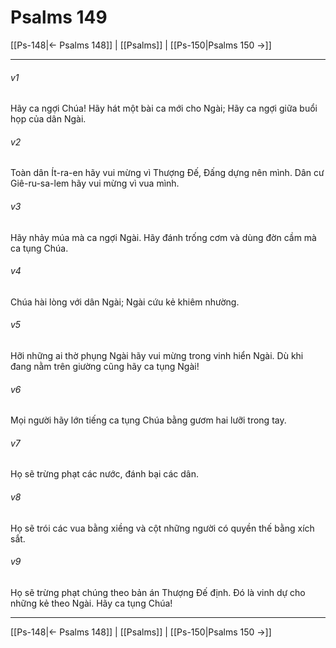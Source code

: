 # Psalms 149

[[Ps-148|← Psalms 148]] | [[Psalms]] | [[Ps-150|Psalms 150 →]]
***



###### v1 
Hãy ca ngợi Chúa! Hãy hát một bài ca mới cho Ngài; Hãy ca ngợi giữa buổi họp của dân Ngài. 

###### v2 
Toàn dân Ít-ra-en hãy vui mừng vì Thượng Đế, Đấng dựng nên mình. Dân cư Giê-ru-sa-lem hãy vui mừng vì vua mình. 

###### v3 
Hãy nhảy múa mà ca ngợi Ngài. Hãy đánh trống cơm và dùng đờn cầm mà ca tụng Chúa. 

###### v4 
Chúa hài lòng với dân Ngài; Ngài cứu kẻ khiêm nhường. 

###### v5 
Hỡi những ai thờ phụng Ngài hãy vui mừng trong vinh hiển Ngài. Dù khi đang nằm trên giường cũng hãy ca tụng Ngài! 

###### v6 
Mọi người hãy lớn tiếng ca tụng Chúa bằng gươm hai lưỡi trong tay. 

###### v7 
Họ sẽ trừng phạt các nước, đánh bại các dân. 

###### v8 
Họ sẽ trói các vua bằng xiềng và cột những người có quyền thế bằng xích sắt. 

###### v9 
Họ sẽ trừng phạt chúng theo bản án Thượng Đế định. Đó là vinh dự cho những kẻ theo Ngài. Hãy ca tụng Chúa!

***
[[Ps-148|← Psalms 148]] | [[Psalms]] | [[Ps-150|Psalms 150 →]]
